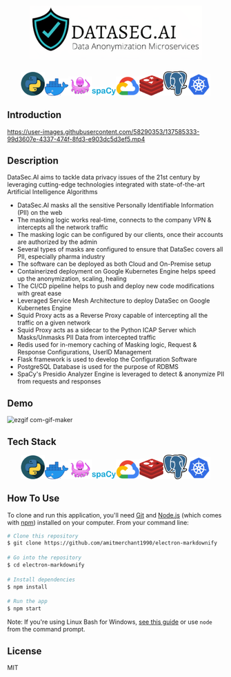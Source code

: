 
<h1 align="center">
  <br>
  <img src="https://github.com/Shreyas-l/DataSec.AI/blob/main/Documentation/logo_.png" alt="Markdownify" width="400">
</h1>

 <div align="center"><img width="55" src="https://github.com/Shreyas-l/DataSec.AI/blob/main/Documentation/python.png.png"/><img width="55" src="https://github.com/Shreyas-l/DataSec.AI/blob/main/Documentation/docker.png"/><img width="55" src="https://github.com/Shreyas-l/DataSec.AI/blob/main/Documentation/squid.png"/><img width="55" src="https://github.com/Shreyas-l/DataSec.AI/blob/main/Documentation/spacy.png"/><img width="55" src="https://github.com/Shreyas-l/DataSec.AI/blob/main/Documentation/gcp.png"/><img width="55" src="https://github.com/Shreyas-l/DataSec.AI/blob/main/Documentation/redis.png"/><img width="55" src="https://github.com/Shreyas-l/DataSec.AI/blob/main/Documentation/postgres.png"/><img width="55" src="https://github.com/Shreyas-l/DataSec.AI/blob/main/Documentation/k8.png"/></div>
 
## Introduction

https://user-images.githubusercontent.com/58290353/137585333-99d3607e-4337-474f-8fd3-e903dc5d3ef5.mp4

## Description

<p> DataSec.AI aims to tackle data privacy issues of the 21st century by leveraging cutting-edge technologies integrated with state-of-the-art Artificial Intelligence Algorithms <p>

* DataSec.AI masks all the sensitive Personally Identifiable Information (PII) on the web
* The masking logic works real-time, connects to the company VPN & intercepts all the network traffic
* The masking logic can be configured by our clients, once their accounts are authorized by the admin
* Several types of masks are configured to ensure that DataSec covers all PII, especially pharma industry
* The software can be deployed as both Cloud and On-Premise setup 
* Containerized deployment on Google Kubernetes Engine helps speed up the anonymization, scaling, healing
* The CI/CD pipeline helps to push and deploy new code modifications with great ease
* Leveraged Service Mesh Architecture to deploy DataSec on Google Kubernetes Engine
* Squid Proxy acts as a Reverse Proxy capable of intercepting all the traffic on a given network
* Squid Proxy acts as a sidecar to the Python ICAP Server which Masks/Unmasks PII Data from intercepted traffic
* Redis used for in-memory caching of Masking logic, Request & Response Configurations, UserID Management
* Flask framework is used to develop the Configuration Software
* PostgreSQL Database is used for the purpose of RDBMS
* SpaCy's Presidio Analyzer Engine is leveraged to detect & anonymize PII from requests and responses
	
## Demo
	
![ezgif com-gif-maker](https://user-images.githubusercontent.com/58290353/137585762-4755f0c2-5b54-468b-8127-b377d3939f2c.gif)

## Tech Stack
	
 <div align="center"><img width="55" src="https://github.com/Shreyas-l/DataSec.AI/blob/main/Documentation/python.png.png"/><img width="55" src="https://github.com/Shreyas-l/DataSec.AI/blob/main/Documentation/docker.png"/><img width="55" src="https://github.com/Shreyas-l/DataSec.AI/blob/main/Documentation/squid.png"/><img width="55" src="https://github.com/Shreyas-l/DataSec.AI/blob/main/Documentation/spacy.png"/><img width="55" src="https://github.com/Shreyas-l/DataSec.AI/blob/main/Documentation/gcp.png"/><img width="55" src="https://github.com/Shreyas-l/DataSec.AI/blob/main/Documentation/redis.png"/><img width="55" src="https://github.com/Shreyas-l/DataSec.AI/blob/main/Documentation/postgres.png"/><img width="55" src="https://github.com/Shreyas-l/DataSec.AI/blob/main/Documentation/k8.png"/></div>

## How To Use

To clone and run this application, you'll need [Git](https://git-scm.com) and [Node.js](https://nodejs.org/en/download/) (which comes with [npm](http://npmjs.com)) installed on your computer. From your command line:

```bash
# Clone this repository
$ git clone https://github.com/amitmerchant1990/electron-markdownify

# Go into the repository
$ cd electron-markdownify

# Install dependencies
$ npm install

# Run the app
$ npm start
```

Note: If you're using Linux Bash for Windows, [see this guide](https://www.howtogeek.com/261575/how-to-run-graphical-linux-desktop-applications-from-windows-10s-bash-shell/) or use `node` from the command prompt.


## License

MIT

